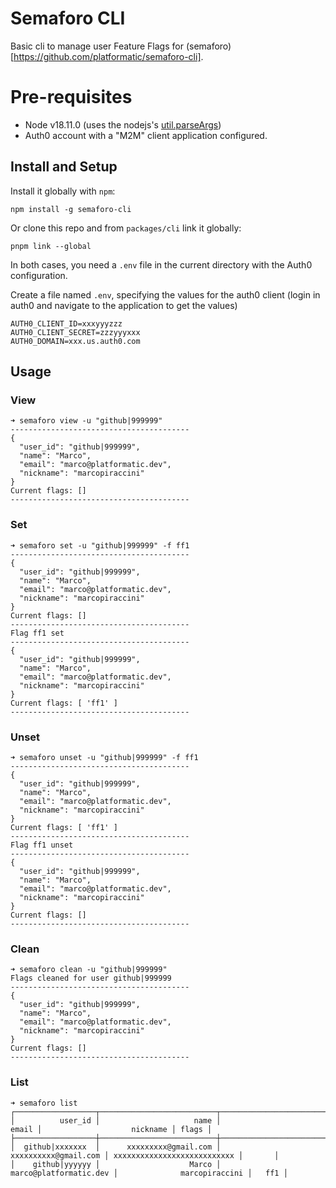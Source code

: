 # Semaforo CLI 

Basic cli to manage user Feature Flags for (semaforo)[https://github.com/platformatic/semaforo-cli].

# Pre-requisites
- Node v18.11.0 (uses the nodejs's [util.parseArgs](https://nodejs.org/api/util.html#utilparseargsconfig))
- Auth0 account with a "M2M" client application configured.

## Install and Setup

Install it globally with `npm`: 
```
npm install -g semaforo-cli
```

Or clone this repo and from `packages/cli` link it globally:
```
pnpm link --global
```

In both cases, you need a `.env` file in the current directory with the Auth0 configuration. 

Create a file named `.env`, specifying the values for the auth0 client (login in auth0 and navigate to the application to get the values)

```
AUTH0_CLIENT_ID=xxxyyyzzz
AUTH0_CLIENT_SECRET=zzzyyyxxx
AUTH0_DOMAIN=xxx.us.auth0.com
```

## Usage

### View
```
➜ semaforo view -u "github|999999"       
----------------------------------------
{
  "user_id": "github|999999",
  "name": "Marco",
  "email": "marco@platformatic.dev",
  "nickname": "marcopiraccini"
}
Current flags: []
----------------------------------------
```

### Set
```
➜ semaforo set -u "github|999999" -f ff1    
----------------------------------------
{
  "user_id": "github|999999",
  "name": "Marco",
  "email": "marco@platformatic.dev",
  "nickname": "marcopiraccini"
}
Current flags: []
----------------------------------------
Flag ff1 set
----------------------------------------
{
  "user_id": "github|999999",
  "name": "Marco",
  "email": "marco@platformatic.dev",
  "nickname": "marcopiraccini"
}
Current flags: [ 'ff1' ]
----------------------------------------
```

### Unset
```
➜ semaforo unset -u "github|999999" -f ff1
----------------------------------------
{
  "user_id": "github|999999",
  "name": "Marco",
  "email": "marco@platformatic.dev",
  "nickname": "marcopiraccini"
}
Current flags: [ 'ff1' ]
----------------------------------------
Flag ff1 unset
----------------------------------------
{
  "user_id": "github|999999",
  "name": "Marco",
  "email": "marco@platformatic.dev",
  "nickname": "marcopiraccini"
}
Current flags: []
----------------------------------------
```

### Clean
```
➜ semaforo clean -u "github|999999"           
Flags cleaned for user github|999999
----------------------------------------
{
  "user_id": "github|999999",
  "name": "Marco",
  "email": "marco@platformatic.dev",
  "nickname": "marcopiraccini"
}
Current flags: []
----------------------------------------
```

### List
```
➜ semaforo list                         
┌──────────────────┬──────────────────────────┬──────────────────────────────────┬─────────────────────────────┬───────┐
│          user_id │                     name │                            email │                    nickname │ flags │
├──────────────────┼──────────────────────────┼──────────────────────────────────┼─────────────────────────────┼───────┤
│  github|xxxxxxx  │      xxxxxxxxx@gmail.com │             xxxxxxxxxx@gmail.com │ xxxxxxxxxxxxxxxxxxxxxxxxxxx │       │
│    github|yyyyyy │                    Marco │        marco@platformatic.dev │              marcopiraccini │   ff1 │
```

